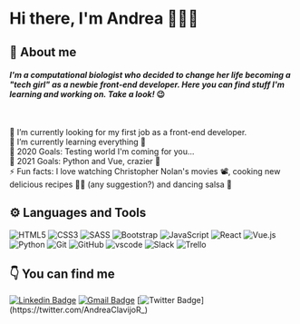 # Hi there, I'm Andrea 👋👩‍💻

## 📖 About me

#### <em> I'm a computational biologist who decided to change her life becoming a "tech girl" as a newbie front-end developer. Here you can find stuff I'm learning and working on. Take a look!</em> 😉

<br />

🧐 I’m currently looking for my first job as a front-end developer.<br />
🌱 I’m currently learning everything 🤣 <br />
🎯 2020 Goals: Testing world I'm coming for you... <br />
🎯 2021 Goals: Python and Vue, crazier 🤪 <br />
⚡ Fun facts: I love watching Christopher Nolan's movies 📽, cooking new delicious recipes 👩‍🍳 (any suggestion?) and dancing salsa 💃

## ⚙ Languages and Tools


![HTML5](https://img.shields.io/badge/-HTML5-E34F26?style=plastic&logo=html5&logoColor=white)
![CSS3](https://img.shields.io/badge/-CSS3-1572B6?style=plastic&logo=css3)
![SASS](https://img.shields.io/badge/-SASS-CC6699?style=plastic&logo=sass&logoColor=white)
![Bootstrap](https://img.shields.io/badge/-Bootstrap-563D7C?style=plastic&logo=bootstrap)
![JavaScript](https://img.shields.io/badge/-JavaScript-black?style=plastic&logo=javascript)
![React](https://img.shields.io/badge/-React-black?style=plastic&logo=react)
![Vue.js](https://img.shields.io/badge/-Vue.js-4FC08D?style=plastic&logo=vue.js&logoColor=white)
![Python](https://img.shields.io/badge/-Python-3776AB?style=plastic&logo=python&logoColor=white)
![Git](https://img.shields.io/badge/-Git-black?style=plastic&logo=git)
![GitHub](https://img.shields.io/badge/-GitHub-181717?style=plastic&logo=github)
![vscode](https://img.shields.io/badge/-vscode-007ACC?style=plastic&logo=visual-studio-code)
![Slack](https://img.shields.io/badge/-Slack-4A154B?style=plastic&logo=slack)
![Trello](https://img.shields.io/badge/-Trello-0079BF?style=plastic&logo=trello)

## 👇 You can find me 

[![Linkedin Badge](https://img.shields.io/badge/-andreaclavijo-blue?style=flat-square&logo=Linkedin&logoColor=white&link=https://www.linkedin.com/in/andreaclavijo/)](https://www.linkedin.com/in/andreaclavijo/)
[![Gmail Badge](https://img.shields.io/badge/-andrea.clavijo.r@gmail.com-c14438?style=flat-square&logo=Gmail&logoColor=white&link=mailto:andrea.clavijo.r@gmail.com)](mailto:andrea.clavijo.r@gmail.com)
[![Twitter Badge](https://img.shields.io/badge/-AndreaClavijoR_-1DA1F2?style=flat-square&logo=Twitter&logoColor=white&link=https://twitter.com/AndreaClavijoR_)](https://twitter.com/AndreaClavijoR_)

